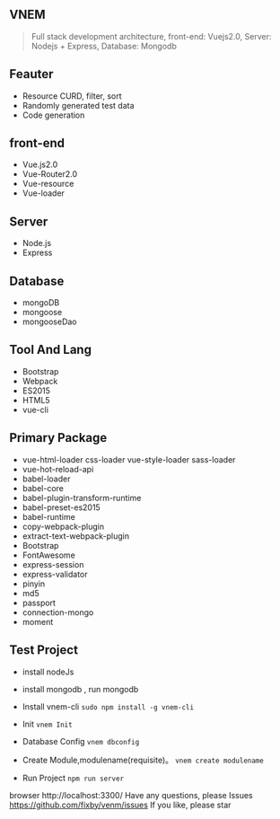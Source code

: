 ## VNEM
> Full stack development architecture, front-end: Vuejs2.0, Server: Nodejs + Express, Database: Mongodb


## Feauter

* Resource CURD, filter, sort
* Randomly generated test data
* Code generation


## front-end
* Vue.js2.0
* Vue-Router2.0
* Vue-resource
* Vue-loader

## Server
* Node.js
* Express

## Database
* mongoDB
* mongoose
* mongooseDao

## Tool And Lang
* Bootstrap
* Webpack
* ES2015
* HTML5
* vue-cli

## Primary Package
* vue-html-loader css-loader vue-style-loader sass-loader
* vue-hot-reload-api
* babel-loader
* babel-core
* babel-plugin-transform-runtime
* babel-preset-es2015
* babel-runtime
* copy-webpack-plugin
* extract-text-webpack-plugin
* Bootstrap
* FontAwesome
* express-session
* express-validator
* pinyin
* md5
* passport
* connection-mongo
* moment


## Test Project
* install nodeJs
* install mongodb , run mongodb


* Install vnem-cli
``
sudo npm install -g vnem-cli
``

* Init
``
vnem Init 
``

* Database Config
``
vnem dbconfig
``

* Create Module,modulename(requisite)。
``
vnem create modulename
``

* Run Project
``
npm run server
``

browser http://localhost:3300/
Have any questions, please Issues https://github.com/fixby/venm/issues
If you like, please star


